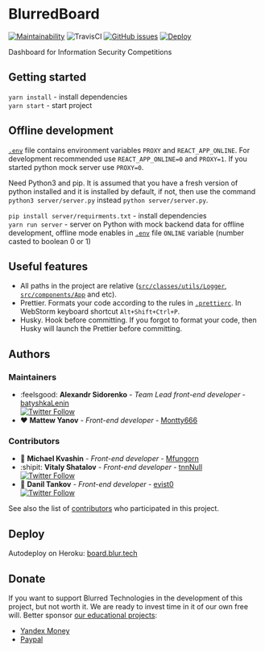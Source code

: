 # BlurredBoard

[![Maintainability](https://api.codeclimate.com/v1/badges/becf8ff87f6653e3eb80/maintainability)](https://codeclimate.com/github/blurtech/blurred-board/maintainability) ![TravisCI](https://travis-ci.com/blurtech/blurred-board.svg?branch=master) [![GitHub issues](https://img.shields.io/github/issues/blurtech/blurred-board.svg)](https://github.com/blurtech/blurred-board/issues)  [![Deploy](https://www.herokucdn.com/deploy/button.svg)](https://heroku.com/deploy?template=https://github.com/blurtech/blurred-board)

Dashboard for Information Security Competitions

## Getting started

`yarn install` - install dependencies  
`yarn start` - start project

## Offline development

[`.env`](.env) file contains environment variables `PROXY` and `REACT_APP_ONLINE`. For development recommended use `REACT_APP_ONLINE=0` and `PROXY=1`. If you started python mock server use `PROXY=0`.

Need Python3 and pip. It is assumed that you have a fresh version of python installed and it is installed by default, if not, then use the command `python3 server/server.py` instead `python server/server.py`.

`pip install server/requirments.txt` - install dependencies  
`yarn run server` - server on Python with mock backend data for offline development, offline mode enables in [`.env`](.env) file `ONLINE` variable (number casted to boolean 0 or 1)

## Useful features

- All paths in the project are relative ([`src/classes/utils/Logger`](src/classes/utils/Logger.ts), [`src/components/App`](src/components/App.tsx) and etc).
- Prettier. Formats your code according to the rules in [`.prettierc`](.prettierrc). In WebStorm keyboard shortcut `Alt+Shift+Ctrl+P`.
- Husky. Hook before committing. If you forgot to format your code, then Husky will launch the Prettier before committing.

## Authors

### Maintainers  
- :feelsgood: **Alexandr Sidorenko** - _Team Lead front-end developer_ - [batyshkaLenin](https://github.com/batyshkaLenin)  
  [![Twitter Follow](https://img.shields.io/twitter/follow/batyshkaLenin.svg?style=social&label=Follow)](https://twitter.com/batyshkaLenin)
- :heart: **Mattew Yanov** - _Front-end developer_ - [Montty666](https://github.com/Montty666)  
### Contributors
- :arrow_down_small: **Michael Kvashin** - _Front-end developer_ - [Mfungorn](https://github.com/Mfungorn)  
- :shipit: **Vitaly Shatalov** - _Front-end developer_ - [tnnNull](https://github.com/tnnNull)  
  [![Twitter Follow](https://img.shields.io/twitter/follow/thevetka.svg?style=social&label=Follow)](https://twitter.com/thevetka)
- :baby_chick: **Danil Tankov** - _Front-end developer_ - [evist0](https://github.com/evist0)  
  [![Twitter Follow](https://img.shields.io/twitter/follow/danushaperdusha.svg?style=social&label=Follow)](https://twitter.com/danushaperdusha)

See also the list of [contributors](https://github.com/blurtech/blurred-board/contributors) who participated in this project.

## Deploy

Autodeploy on Heroku: [board.blur.tech](http://board.blur.tech)

## Donate

If you want to support Blurred Technologies in the development of this project, but not worth it. We are ready to invest time in it of our own free will. Better sponsor [our educational projects](https://vk.com/blur_edu):  
- [Yandex Money](yamoney.blur.tech)  
- [Paypal](paypal.blur.tech)
